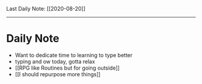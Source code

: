 Last Daily Note: [[2020-08-20]]

---
# Daily Note
+ Want to dedicate time to learning to type better
+ typing and ow today, gotta relax
+ [[RPG like Routines but for going outside]]
+ [[I should repurpose more things]]